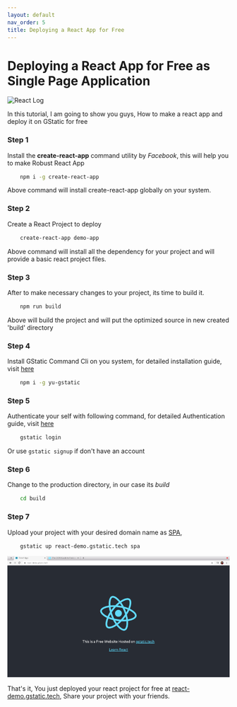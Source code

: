 ```yaml
---
layout: default
nav_order: 5
title: Deploying a React App for Free
---
```

# Deploying a React App for Free as Single Page Application

![React Log](//create-react-app.dev/img/logo.svg)

In this tutorial, I am going to show you guys, How to make a react app and deploy it on GStatic for free

### Step 1
Install the **create-react-app** command utility by *Facebook*, this will help you to make Robust React App
```bash
    npm i -g create-react-app 
```
Above command will install create-react-app globally on your system.

### Step 2
Create a React Project to deploy
```bash
    create-react-app demo-app   
```
Above command will install all the dependency for your project and will provide a basic react project files.

### Step 3
After to make necessary changes to your project, its time to build it.
```bash
    npm run build   
```
Above will build the project and will put the optimized source in new created 'build' directory

### Step 4
Install GStatic Command Cli on you system, for detailed installation guide, visit [here](install.html)
```bash
    npm i -g yu-gstatic
```        
### Step 5
Authenticate your self with following command, for detailed Authentication guide, visit [here](auth.html)
```bash
    gstatic login  
```    
Or use `gstatic signup` if don't have an account

### Step 6
Change to the production directory, in our case its *build*
```bash
    cd build
```

### Step 7
Upload your project with your desired domain name as [SPA](//en.wikipedia.org/wiki/Single-page_application),
```bash
    gstatic up react-demo.gstatic.tech spa
```    
![react-demo.gstatic.tech](/img/react.png)

That's it, You just deployed your react project for free at [react-demo.gstatic.tech](https://react-demo.gstatic.tech), Share your project with your friends. 

